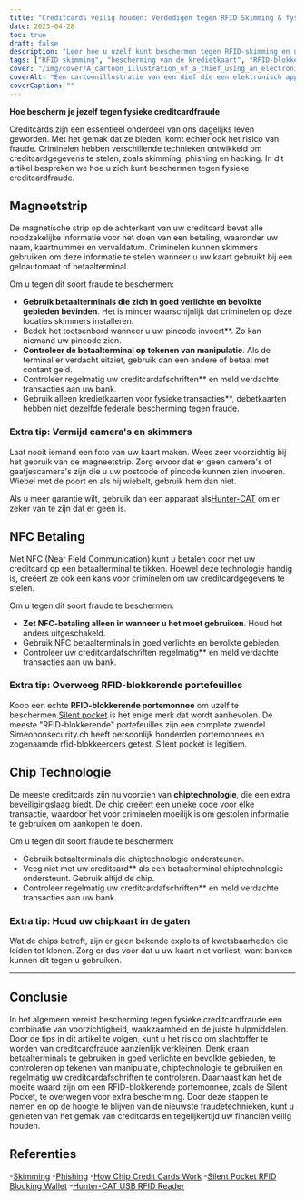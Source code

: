 ```yaml
---
title: "Creditcards veilig houden: Verdedigen tegen RFID Skimming & fysieke aanvallen voor de bescherming van persoonlijke gegevens"
date: 2023-04-28
toc: true
draft: false
description: "Leer hoe u uzelf kunt beschermen tegen RFID-skimming en uw creditcardgegevens veilig kunt houden met deze eenvoudige tips."
tags: ["RFID skimming", "bescherming van de kredietkaart", "RFID-blokkerende portefeuilles", "chip-creditcards", "phishing", "cyberbeveiliging", "identiteitsdiefstal", "privacy", "contactloze betalingen", "mobiele betalingen", "financiële zekerheid", "smartcards", "NFC", "encryptie", "gegevensbescherming", "RFID-lezers", "RFID-technologie", "elektronische zakkenrollerij", "stille zak", "jager-kat"]
cover: "/img/cover/A_cartoon_illustration_of_a_thief_using_an_electronic_device.png"
coverAlt: "Een cartoonillustratie van een dief die een elektronisch apparaat gebruikt om creditcardgegevens uit iemands portemonnee te stelen."
coverCaption: ""
---
```


**Hoe bescherm je jezelf tegen fysieke creditcardfraude**

Creditcards zijn een essentieel onderdeel van ons dagelijks leven geworden. Met het gemak dat ze bieden, komt echter ook het risico van fraude. Criminelen hebben verschillende technieken ontwikkeld om creditcardgegevens te stelen, zoals skimming, phishing en hacking. In dit artikel bespreken we hoe u zich kunt beschermen tegen fysieke creditcardfraude.

## Magneetstrip

De magnetische strip op de achterkant van uw creditcard bevat alle noodzakelijke informatie voor het doen van een betaling, waaronder uw naam, kaartnummer en vervaldatum. Criminelen kunnen skimmers gebruiken om deze informatie te stelen wanneer u uw kaart gebruikt bij een geldautomaat of betaalterminal.

Om u tegen dit soort fraude te beschermen:

- **Gebruik betaalterminals die zich in goed verlichte en bevolkte gebieden bevinden**. Het is minder waarschijnlijk dat criminelen op deze locaties skimmers installeren.
- Bedek het toetsenbord wanneer u uw pincode invoert**. Zo kan niemand uw pincode zien.
- **Controleer de betaalterminal op tekenen van manipulatie**. Als de terminal er verdacht uitziet, gebruik dan een andere of betaal met contant geld.
- Controleer regelmatig uw creditcardafschriften** en meld verdachte transacties aan uw bank.
- Gebruik alleen kredietkaarten voor fysieke transacties**, debetkaarten hebben niet dezelfde federale bescherming tegen fraude.

### Extra tip: Vermijd camera's en skimmers

Laat nooit iemand een foto van uw kaart maken. Wees zeer voorzichtig bij het gebruik van de magneetstrip. Zorg ervoor dat er geen camera's of gaatjescamera's zijn die u uw postcode of pincode kunnen zien invoeren. Wiebel met de poort en als hij wiebelt, gebruik hem dan niet.

Als u meer garantie wilt, gebruik dan een apparaat als[Hunter-CAT](https://hackerwarehouse.com/product/hunter-cat/) om er zeker van te zijn dat er geen is.

## NFC Betaling

Met NFC (Near Field Communication) kunt u betalen door met uw creditcard op een betaalterminal te tikken. Hoewel deze technologie handig is, creëert ze ook een kans voor criminelen om uw creditcardgegevens te stelen.

Om u tegen dit soort fraude te beschermen:

- **Zet NFC-betaling alleen in wanneer u het moet gebruiken**. Houd het anders uitgeschakeld.
- Gebruik NFC betaalterminals in goed verlichte en bevolkte gebieden.
- Controleer uw creditcardafschriften regelmatig** en meld verdachte transacties aan uw bank.

### Extra tip: Overweeg RFID-blokkerende portefeuilles

Koop een echte **RFID-blokkerende portemonnee** om uzelf te beschermen.[Silent pocket](https://amzn.to/421J6o6) is het enige merk dat wordt aanbevolen. De meeste "RFID-blokkerende" portefeuilles zijn een complete zwendel. Simeononsecurity.ch heeft persoonlijk honderden portemonnees en zogenaamde rfid-blokkeerders getest. Silent pocket is legitiem.

## Chip Technologie

De meeste creditcards zijn nu voorzien van **chiptechnologie**, die een extra beveiligingslaag biedt. De chip creëert een unieke code voor elke transactie, waardoor het voor criminelen moeilijk is om gestolen informatie te gebruiken om aankopen te doen.

Om u tegen dit soort fraude te beschermen:

- Gebruik betaalterminals die chiptechnologie ondersteunen.
- Veeg niet met uw creditcard** als een betaalterminal chiptechnologie ondersteunt. Gebruik altijd de chip.
- Controleer regelmatig uw creditcardafschriften** en meld verdachte transacties aan uw bank.

### Extra tip: Houd uw chipkaart in de gaten

Wat de chips betreft, zijn er geen bekende exploits of kwetsbaarheden die leiden tot klonen. Zorg er dus voor dat u uw kaart niet verliest, want banken kunnen dit tegen u gebruiken.

______

## Conclusie

In het algemeen vereist bescherming tegen fysieke creditcardfraude een combinatie van voorzichtigheid, waakzaamheid en de juiste hulpmiddelen. Door de tips in dit artikel te volgen, kunt u het risico om slachtoffer te worden van creditcardfraude aanzienlijk verkleinen. Denk eraan betaalterminals te gebruiken in goed verlichte en bevolkte gebieden, te controleren op tekenen van manipulatie, chiptechnologie te gebruiken en regelmatig uw creditcardafschriften te controleren. Daarnaast kan het de moeite waard zijn om een RFID-blokkerende portemonnee, zoals de Silent Pocket, te overwegen voor extra bescherming. Door deze stappen te nemen en op de hoogte te blijven van de nieuwste fraudetechnieken, kunt u genieten van het gemak van creditcards en tegelijkertijd uw financiën veilig houden.


## Referenties

-[Skimming](https://www.investopedia.com/terms/s/skimming.asp) 
-[Phishing](https://www.investopedia.com/terms/p/phishing.asp) 
-[How Chip Credit Cards Work](https://www.creditkarma.com/credit-cards/i/chip-credit-cards-work)
-[Silent Pocket RFID Blocking Wallet](https://amzn.to/421J6o6) 
-[Hunter-CAT USB RFID Reader](https://hackerwarehouse.com/product/hunter-cat/)